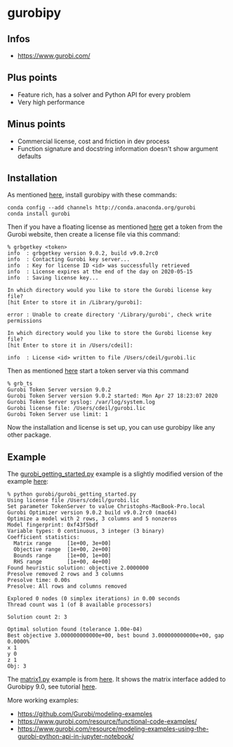 # gurobipy

## Infos

* https://www.gurobi.com/

## Plus points

* Feature rich, has a solver and Python API for every problem
* Very high performance 

## Minus points

* Commercial license, cost and friction in dev process
* Function signature and docstring information doesn't show argument defaults

## Installation

As mentioned [here](https://www.gurobi.com/gurobi-and-anaconda-for-mac/), install gurobipy with these commands:

```
conda config --add channels http://conda.anaconda.org/gurobi
conda install gurobi
```

Then if you have a floating license as mentioned
[here](https://www.gurobi.com/documentation/9.0/quickstart_mac/setting_up_and_using_a_flo.html)
get a token from the Gurobi website, then create a license file via this command:

```
% grbgetkey <token>
info  : grbgetkey version 9.0.2, build v9.0.2rc0
info  : Contacting Gurobi key server...
info  : Key for license ID <id> was successfully retrieved
info  : License expires at the end of the day on 2020-05-15
info  : Saving license key...

In which directory would you like to store the Gurobi license key file?
[hit Enter to store it in /Library/gurobi]: 

error : Unable to create directory '/Library/gurobi', check write permissions

In which directory would you like to store the Gurobi license key file?
[hit Enter to store it in /Users/cdeil]: 

info  : License <id> written to file /Users/cdeil/gurobi.lic
```

Then as mentioned [here](https://www.gurobi.com/documentation/9.0/quickstart_mac/sta_a_token_server.html) start a token server via this command

```
% grb_ts
Gurobi Token Server version 9.0.2
Gurobi Token Server version 9.0.2 started: Mon Apr 27 18:23:07 2020
Gurobi Token Server syslog: /var/log/system.log
Gurobi license file: /Users/cdeil/gurobi.lic
Gurobi Token Server use limit: 1
```

Now the installation and license is set up, you can use gurobipy like any other package.

## Example

The [gurobi_getting_started.py](gurobi_getting_started.py) example is a slightly modified version of the example
[here](https://www.gurobi.com/documentation/9.0/quickstart_mac/py_example_mip1_py.html):

```
% python gurobi/gurobi_getting_started.py
Using license file /Users/cdeil/gurobi.lic
Set parameter TokenServer to value Christophs-MacBook-Pro.local
Gurobi Optimizer version 9.0.2 build v9.0.2rc0 (mac64)
Optimize a model with 2 rows, 3 columns and 5 nonzeros
Model fingerprint: 0xf43f5bdf
Variable types: 0 continuous, 3 integer (3 binary)
Coefficient statistics:
  Matrix range     [1e+00, 3e+00]
  Objective range  [1e+00, 2e+00]
  Bounds range     [1e+00, 1e+00]
  RHS range        [1e+00, 4e+00]
Found heuristic solution: objective 2.0000000
Presolve removed 2 rows and 3 columns
Presolve time: 0.00s
Presolve: All rows and columns removed

Explored 0 nodes (0 simplex iterations) in 0.00 seconds
Thread count was 1 (of 8 available processors)

Solution count 2: 3 

Optimal solution found (tolerance 1.00e-04)
Best objective 3.000000000000e+00, best bound 3.000000000000e+00, gap 0.0000%
x 1
y 0
z 1
Obj: 3
```

The [matrix1.py](matrix1.py) example is from
[here](https://www.gurobi.com/documentation/9.0/quickstart_mac/py_example_matrix1_py.html).
It shows the matrix interface added to Gurobipy 9.0, see tutorial
[here](https://www.gurobi.com/resource/gurobi-python-interface-matrix-friendly-modeling-techniques/).

More working examples:

* https://github.com/Gurobi/modeling-examples
* https://www.gurobi.com/resource/functional-code-examples/
* https://www.gurobi.com/resource/modeling-examples-using-the-gurobi-python-api-in-jupyter-notebook/
